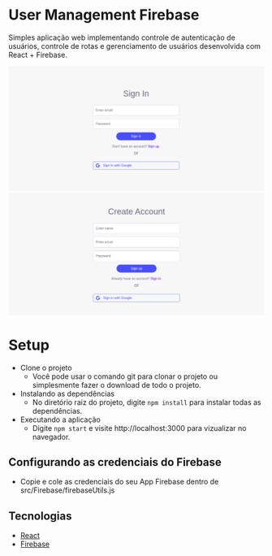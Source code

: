 # User Management Firebase
Simples aplicação web implementando controle de autenticação de usuários, controle de rotas e gerenciamento de usuários desenvolvida com React + Firebase.

![signin](/web/assets/images/signIn.png)
![signup](/web/assets/images/signUp.png)

# Setup
* Clone o projeto
  - Você pode usar o comando git para clonar o projeto ou simplesmente fazer o download de todo o projeto.
* Instalando as dependências
  - No diretório raiz do projeto, digite `npm install` para instalar todas as dependências.
* Executando a aplicação
  - Digite `npm start` e visite http://localhost:3000 para vizualizar no navegador.
## Configurando as credenciais do Firebase
* Copie e cole as credenciais do seu App Firebase dentro de src/Firebase/firebaseUtils.js
## Tecnologias
* [React](https://reactjs.org/)
* [Firebase](https://firebase.google.com/)
